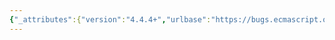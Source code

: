 ```yaml
---
{"_attributes":{"version":"4.4.4+","urlbase":"https://bugs.ecmascript.org/","maintainer":"dherman@mozilla.com"},"bug":{"bug_id":2048,"creation_ts":"2013-10-03 01:28:00 -0700","short_desc":"B.3.1: \"v\" not defined","delta_ts":"2013-11-10 19:15:41 -0800","product":"Draft for 6th Edition","component":"editorial issue","version":"Rev 19: September 27, 2013 Draft","rep_platform":"All","op_sys":"All","bug_status":"VERIFIED","resolution":"FIXED","priority":"Normal","bug_severity":"normal","everconfirmed":true,"reporter":{"uid":"jmdyck","name":"Michael Dyck"},"assigned_to":{"uid":"allen","name":"Allen Wirfs-Brock"},"long_desc":[{"commentid":5833,"comment_count":0,"who":{"uid":"jmdyck","name":"Michael Dyck"},"bug_when":"2013-10-03 01:28:16 -0700","thetext":"In B.3.1 \"__proto___ Property Names in Object Initialisers\",\nstep 6.a says:\n    If Type(v) is either Object or Null, then\n\nbut 'v' is not defined.\n\nChange to 'propValue' ?"},{"commentid":5875,"comment_count":1,"who":{"uid":"allen","name":"Allen Wirfs-Brock"},"bug_when":"2013-10-08 17:16:40 -0700","thetext":"fixed in rev20 editor's draft"},{"commentid":6157,"comment_count":2,"who":{"uid":"allen","name":"Allen Wirfs-Brock"},"bug_when":"2013-10-29 09:46:43 -0700","thetext":"fixed in rev20 draft, Oct. 28, 2013"}]}}
---
```

